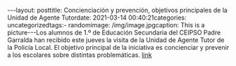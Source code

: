 ---layout: posttitle: Concienciación y prevención, objetivos principales de la Unidad de Agente Tutordate: 2021-03-14 00:40:21categories: uncategorizedtags:- randomimage: /img/image.jpgcaption: This is a picture---Los alumnos de 1.º de Educación Secundaria del CEIPSO Padre Garralda han recibido este jueves la visita de la Unidad de Agente Tutor de la Policía Local. El objetivo principal de la iniciativa es concienciar y prevenir a los escolares sobre distintas problemáticas. [link](https://www.ayto-villacanada.es/tu-ayuntamiento/concienciacion-y-prevencion-objetivos-principales-de-la-unidad-de-agente-tutor/)